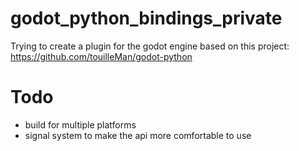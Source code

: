 # godot_python_bindings_private
Trying to create a plugin for the godot engine based on this project: https://github.com/touilleMan/godot-python

# Todo
- build for multiple platforms
- signal system to make the api more comfortable to use
